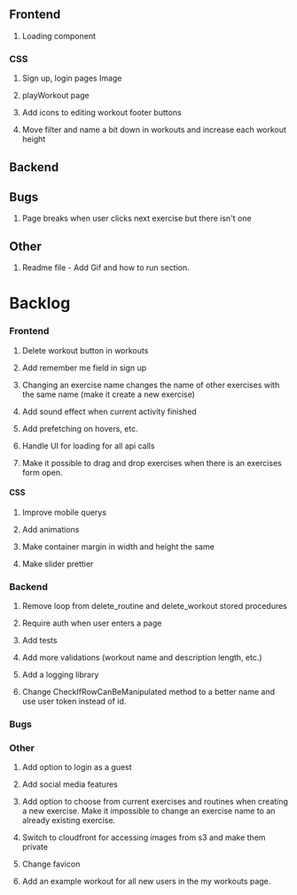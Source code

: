 ## Frontend

1. Loading component

### CSS

1. Sign up, login pages Image

2. playWorkout page

3. Add icons to editing workout footer buttons

4. Move filter and name a bit down in workouts and increase each workout height

## Backend

## Bugs

1. Page breaks when user clicks next exercise but there isn't one

## Other

1. Readme file - Add Gif and how to run section.

# Backlog

### Frontend

1. Delete workout button in workouts

2. Add remember me field in sign up

3. Changing an exercise name changes the name of other exercises with the same name (make it create a new exercise)

4. Add sound effect when current activity finished

5. Add prefetching on hovers, etc.

6. Handle UI for loading for all api calls

7. Make it possible to drag and drop exercises when there is an exercises form open.

#### CSS

1. Improve mobile querys

2. Add animations

3. Make container margin in width and height the same

4. Make slider prettier

### Backend

1. Remove loop from delete_routine and delete_workout stored procedures

2. Require auth when user enters a page

3. Add tests

4. Add more validations (workout name and description length, etc.)

5. Add a logging library

6. Change CheckIfRowCanBeManipulated method to a better name and use user token instead of id.

### Bugs

### Other

1. Add option to login as a guest

2. Add social media features

3. Add option to choose from current exercises and routines when creating a new exercise.
   Make it impossible to change an exercise name to an already existing exercise.

4. Switch to cloudfront for accessing images from s3 and make them private

5. Change favicon

6. Add an example workout for all new users in the my workouts page.
